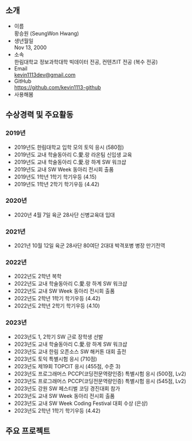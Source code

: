 
## 소개
- 이름</br>
황승원 (SeungWon Hwang)
- 생년월일</br>
Nov 13, 2000
- 소속</br>
한림대학교 정보과학대학 빅데이터 전공, 컨텐츠IT 전공 (복수 전공)
- Email</br>
kevin1113dev@gmail.com
- GitHub</br>
https://github.com/kevin1113-github
- 사용해봄</br>


## 수상경력 및 주요활동
### 2019년
- 2019년도 한림대학교 입학 모의 토익 응시 (580점)
- 2019년도 교내 학술동아리 C.愛.랑 라온팀 신입생 교육
- 2019년도 교내 학술동아리 C.愛.랑 하계 SW 워크샵
- 2019년도 교내 SW Week 동아리 전시회 출품
- 2019년도 1학년 1학기 학기우등 (4.15)
- 2019년도 1학년 2학기 학기우등 (4.42)

### 2020년
- 2020년 4월 7일 육군 28사단 신병교육대 입대

### 2021년
- 2021년 10월 12일 육군 28사단 80여단 2대대 박격포병 병장 만기전역

### 2022년
- 2022년도 2학년 복학
- 2022년도 교내 학술동아리 C.愛.랑 하계 SW 워크샵
- 2022년도 교내 SW Week 동아리 전시회 출품
- 2022년도 2학년 1학기 학기우등 (4.42)
- 2022년도 2학년 2학기 학기우등 (4.10)

### 2023년
- 2023년도 1, 2학기 SW 근로 장학생 선발
- 2023년도 교내 학술동아리 C.愛.랑 하계 SW 워크샵
- 2023년도 교내 한림 오픈소스 SW 해커톤 대회 출전
- 2023년도 토익 특별시험 응시 (710점)
- 2023년도 제19회 TOPCIT 응시 (455점, 수준 3)
- 2023년도 프로그래머스 PCCP(코딩전문역량인증) 특별시험 응시 (500점, Lv2)
- 2023년도 프로그래머스 PCCP(코딩전문역량인증) 특별시험 응시 (545점, Lv2)
- 2023년도 강원 SW 페스티벌 코딩 경진대회 참가
- 2023년도 교내 SW Week 동아리 전시회 출품
- 2023년도 교내 SW Week Coding Festival 대회 수상 (은상)
- 2023년도 2학년 1학기 학기우등 (4.42)

## 주요 프로젝트
